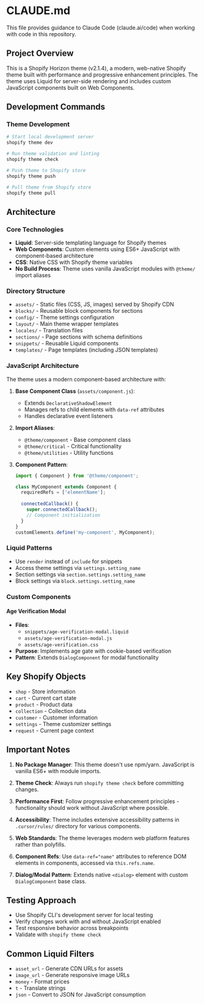 # CLAUDE.md

This file provides guidance to Claude Code (claude.ai/code) when working with code in this repository.

## Project Overview

This is a Shopify Horizon theme (v2.1.4), a modern, web-native Shopify theme built with performance and progressive enhancement principles. The theme uses Liquid for server-side rendering and includes custom JavaScript components built on Web Components.

## Development Commands

### Theme Development
```bash
# Start local development server
shopify theme dev

# Run theme validation and linting
shopify theme check

# Push theme to Shopify store
shopify theme push

# Pull theme from Shopify store
shopify theme pull
```

## Architecture

### Core Technologies
- **Liquid**: Server-side templating language for Shopify themes
- **Web Components**: Custom elements using ES6+ JavaScript with component-based architecture
- **CSS**: Native CSS with Shopify theme variables
- **No Build Process**: Theme uses vanilla JavaScript modules with `@theme/` import aliases

### Directory Structure
- `assets/` - Static files (CSS, JS, images) served by Shopify CDN
- `blocks/` - Reusable block components for sections
- `config/` - Theme settings configuration
- `layout/` - Main theme wrapper templates
- `locales/` - Translation files
- `sections/` - Page sections with schema definitions
- `snippets/` - Reusable Liquid components
- `templates/` - Page templates (including JSON templates)

### JavaScript Architecture

The theme uses a modern component-based architecture with:

1. **Base Component Class** (`assets/component.js`):
   - Extends `DeclarativeShadowElement`
   - Manages refs to child elements with `data-ref` attributes
   - Handles declarative event listeners

2. **Import Aliases**:
   - `@theme/component` - Base component class
   - `@theme/critical` - Critical functionality
   - `@theme/utilities` - Utility functions

3. **Component Pattern**:
   ```javascript
   import { Component } from '@theme/component';
   
   class MyComponent extends Component {
     requiredRefs = ['elementName'];
     
     connectedCallback() {
       super.connectedCallback();
       // Component initialization
     }
   }
   customElements.define('my-component', MyComponent);
   ```

### Liquid Patterns

- Use `render` instead of `include` for snippets
- Access theme settings via `settings.setting_name`
- Section settings via `section.settings.setting_name`
- Block settings via `block.settings.setting_name`

### Custom Components

#### Age Verification Modal
- **Files**: 
  - `snippets/age-verification-modal.liquid`
  - `assets/age-verification-modal.js`
  - `assets/age-verification.css`
- **Purpose**: Implements age gate with cookie-based verification
- **Pattern**: Extends `DialogComponent` for modal functionality

## Key Shopify Objects

- `shop` - Store information
- `cart` - Current cart state
- `product` - Product data
- `collection` - Collection data
- `customer` - Customer information
- `settings` - Theme customizer settings
- `request` - Current page context

## Important Notes

1. **No Package Manager**: This theme doesn't use npm/yarn. JavaScript is vanilla ES6+ with module imports.

2. **Theme Check**: Always run `shopify theme check` before committing changes.

3. **Performance First**: Follow progressive enhancement principles - functionality should work without JavaScript where possible.

4. **Accessibility**: Theme includes extensive accessibility patterns in `.cursor/rules/` directory for various components.

5. **Web Standards**: The theme leverages modern web platform features rather than polyfills.

6. **Component Refs**: Use `data-ref="name"` attributes to reference DOM elements in components, accessed via `this.refs.name`.

7. **Dialog/Modal Pattern**: Extends native `<dialog>` element with custom `DialogComponent` base class.

## Testing Approach

- Use Shopify CLI's development server for local testing
- Verify changes work with and without JavaScript enabled
- Test responsive behavior across breakpoints
- Validate with `shopify theme check`

## Common Liquid Filters

- `asset_url` - Generate CDN URLs for assets
- `image_url` - Generate responsive image URLs
- `money` - Format prices
- `t` - Translate strings
- `json` - Convert to JSON for JavaScript consumption